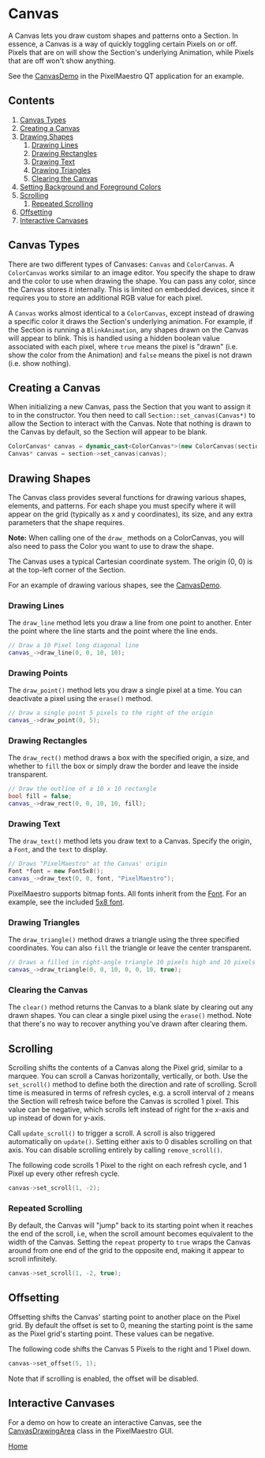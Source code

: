 # Canvas
A Canvas lets you draw custom shapes and patterns onto a Section. In essence, a Canvas is a way of quickly toggling certain Pixels on or off. Pixels that are on will show the Section's underlying Animation, while Pixels that are off won't show anything.

See the [CanvasDemo](../gui/demo/canvasdemo.cpp) in the PixelMaestro QT application for an example.

## Contents
1. [Canvas Types](#canvas-types)
2. [Creating a Canvas](#creating-a-canvas)
3. [Drawing Shapes](#drawing-shapes)
	1. [Drawing Lines](#drawing-lines)
	2. [Drawing Rectangles](#drawing-rectangles)
	3. [Drawing Text](#drawing-text)
	4. [Drawing Triangles](#drawing-triangles)
	5. [Clearing the Canvas](#clearing-the-canvas)
4. [Setting Background and Foreground Colors](#setting-background-and-foreground-colors)
5. [Scrolling](#scrolling)
	1. [Repeated Scrolling](#repeated-scrolling)
6. [Offsetting](#offsetting)
7. [Interactive Canvases](#interactive-canvases)

## Canvas Types
There are two different types of Canvases: `Canvas` and `ColorCanvas`. A `ColorCanvas` works similar to an image editor. You specify the shape to draw and the color to use when drawing the shape. You can pass any color, since the Canvas stores it internally. This is limited on embedded devices, since it requires you to store an additional RGB value for each pixel.

A `Canvas` works almost identical to a `ColorCanvas`, except instead of drawing a specific color it draws the Section's underlying animation. For example, if the Section is running a `BlinkAnimation`, any shapes drawn on the Canvas will appear to blink. This is handled using a hidden boolean value associated with each pixel, where `true` means the pixel is "drawn" (i.e. show the color from the Animation) and `false` means the pixel is not drawn (i.e. show nothing).

## Creating a Canvas
When initializing a new Canvas, pass the Section that you want to assign it to in the constructor. You then need to call `Section::set_canvas(Canvas*)` to allow the Section to interact with the Canvas. Note that nothing is drawn to the Canvas by default, so the Section will appear to be blank.

```c++
ColorCanvas* canvas = dynamic_cast<ColorCanvas*>(new ColorCanvas(section));
Canvas* canvas = section->set_canvas(canvas);
```

## Drawing Shapes
The Canvas class provides several functions for drawing various shapes, elements, and patterns. For each shape you must specify where it will appear on the grid (typically as x and y coordinates), its size, and any extra parameters that the shape requires.

**Note:** When calling one of the `draw_` methods on a ColorCanvas, you will also need to pass the Color you want to use to draw the shape.

The Canvas uses a typical Cartesian coordinate system. The origin (0, 0) is at the top-left corner of the Section.

For an example of drawing various shapes, see the [CanvasDemo](../gui/demo/canvasdemo.cpp).

### Drawing Lines
The `draw_line` method lets you draw a line from one point to another. Enter the point where the line starts and the point where the line ends.

```c++
// Draw a 10 Pixel long diagonal line
canvas_->draw_line(0, 0, 10, 10);
```

### Drawing Points
The `draw_point()` method lets you draw a single pixel at a time. You can deactivate a pixel using the `erase()` method.

```c++
// Draw a single point 5 pixels to the right of the origin
canvas_->draw_point(0, 5);
```

### Drawing Rectangles
The `draw_rect()` method draws a box with the specified origin, a size, and whether to `fill` the box or simply draw the border and leave the inside transparent.

```c++
// Draw the outline of a 10 x 10 rectangle 
bool fill = false;
canvas_->draw_rect(0, 0, 10, 10, fill);
```

### Drawing Text
The `draw_text()` method lets you draw text to a Canvas. Specify the origin, a `Font`, and the `text` to display.

```c++
// Draws "PixelMaestro" at the Canvas' origin
Font *font = new Font5x8();
canvas_->draw_text(0, 0, font, "PixelMaestro");
```

PixelMaestro supports bitmap fonts. All fonts inherit from the [Font](../src/canvas/fonts/font.h). For an example, see the included [5x8 font](../src/canvas/fonts/font5x8.h).

### Drawing Triangles
The `draw_triangle()` method draws a triangle using the three specified coordinates. You can also `fill` the triangle or leave the center transparent.

```c++
// Draws a filled in right-angle triangle 10 pixels high and 10 pixels wide
canvas_->draw_triangle(0, 0, 10, 0, 0, 10, true);
```

### Clearing the Canvas
The `clear()` method returns the Canvas to a blank slate by clearing out any drawn shapes. You can clear a single pixel using the `erase()` method. Note that there's no way to recover anything you've drawn after clearing them.

## Scrolling
Scrolling shifts the contents of a Canvas along the Pixel grid, similar to a marquee. You can scroll a Canvas horizontally, vertically, or both. Use the `set_scroll()` method to define both the direction and rate of scrolling. Scroll time is measured in terms of refresh cycles, e.g. a scroll interval of `2` means the Section will refresh twice before the Canvas is scrolled 1 pixel. This value can be negative, which scrolls left instead of right for the x-axis and up instead of down for y-axis.

Call `update_scroll()` to trigger a scroll. A scroll is also triggered automatically on `update()`. Setting either axis to 0 disables scrolling on that axis. You can disable scrolling entirely by calling `remove_scroll()`.

The following code scrolls 1 Pixel to the right on each refresh cycle, and 1 Pixel up every other refresh cycle.

```c++
canvas->set_scroll(1, -2);
```

### Repeated Scrolling
By default, the Canvas will "jump" back to its starting point when it reaches the end of the scroll, i.e, when the scroll amount becomes equivalent to the width of the Canvas. Setting the `repeat` property to `true` wraps the Canvas around from one end of the grid to the opposite end, making it appear to scroll infinitely.

```c++
canvas->set_scroll(1, -2, true);
```

## Offsetting
Offsetting shifts the Canvas' starting point to another place on the Pixel grid. By default the offset is set to 0, meaning the starting point is the same as the Pixel grid's starting point. These values can be negative.

The following code shifts the Canvas 5 Pixels to the right and 1 Pixel down.
```c++
canvas->set_offset(5, 1);
```

Note that if scrolling is enabled, the offset will be disabled.

## Interactive Canvases
For a demo on how to create an interactive Canvas, see the [CanvasDrawingArea](../gui/drawingarea/canvasdrawingarea.h) class in the PixelMaestro GUI.

[Home](README.md)

